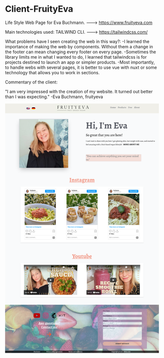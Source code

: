 # Client-FruityEva
 Life Style Web Page for Eva Buchmann. ---> https://www.fruityeva.com
 
 Main technologies used: TAILWIND CLI. ---> https://tailwindcss.com/
 
 What problems have I seen creating the web in this way?:
 -I learned the importance of making the web by components. Without them a change in the footer can mean changing every footer on every page.
 -Sometimes the library limits me in what I wanted to do, I learned that tailwindcss is for projects destined to launch an app or simpler products.
 -Most importantly, to handle webs with several pages, it is better to use vue with nuxt or some technology that allows you to work in sections.
 
 Commentary of the client:
 
 "I am very impressed with the creation of my website. It turned out better than I was expecting."
 -Eva Buchmann, fruityeva

 ![Screenshot](public/img/preview.png)
